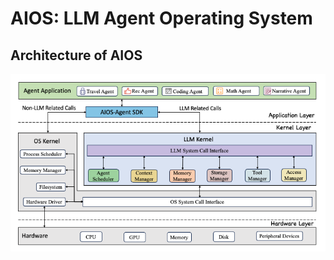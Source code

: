 # AIOS: LLM Agent Operating System

## Architecture of AIOS
<p align="center">
<img src="images/architecture.png">
</p>


